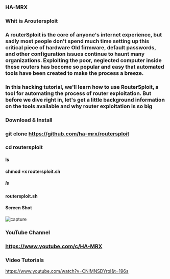 ### HA-MRX

### Whit is Aroutersploit

### A routerSploit is the core of anyone's internet experience, but sadly most people don't spend much time setting up this critical piece of hardware Old firmware, default passwords, and other configuration issues continue to haunt many organizations. Exploiting the poor, neglected computer  inside these routers has become so popular and easy that automated tools have been created to make the process a breeze.
### In this hacking tutorial, we'll learn how to use RouterSploit, a tool for automating the process of router exploitation. But before we dive right in, let's get a little background information on the tools available and why router exploitation is so big

### Download & Install 

### git clone https://github.com/ha-mrx/routersploit

### cd routersploit

#### ls

#### chmod +x routersploit.sh 

##### ls

#### routersploit.sh 

#### Screen Shot


![capture](https://user-images.githubusercontent.com/33704360/37161404-a38f2efc-2303-11e8-855d-c425245ca1e4.PNG)


### YouTube Channel

### https://www.youtube.com/c/HA-MRX


### Video Tutorials

https://www.youtube.com/watch?v=CNlMNSDYroI&t=196s




